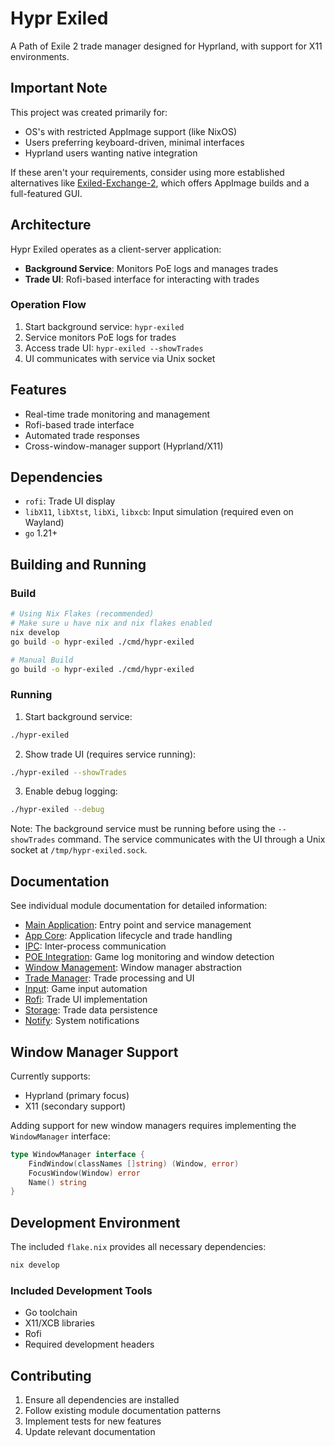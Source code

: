 # Hypr Exiled

A Path of Exile 2 trade manager designed for Hyprland, with support for X11 environments.

## Important Note

This project was created primarily for:

- OS's with restricted AppImage support (like NixOS)
- Users preferring keyboard-driven, minimal interfaces
- Hyprland users wanting native integration

If these aren't your requirements, consider using more established alternatives like [Exiled-Exchange-2](https://github.com/Kvan7/Exiled-Exchange-2), which offers AppImage builds and a full-featured GUI.

## Architecture

Hypr Exiled operates as a client-server application:

- **Background Service**: Monitors PoE logs and manages trades
- **Trade UI**: Rofi-based interface for interacting with trades

### Operation Flow

1. Start background service: `hypr-exiled`
2. Service monitors PoE logs for trades
3. Access trade UI: `hypr-exiled --showTrades`
4. UI communicates with service via Unix socket

## Features

- Real-time trade monitoring and management
- Rofi-based trade interface
- Automated trade responses
- Cross-window-manager support (Hyprland/X11)

## Dependencies

- `rofi`: Trade UI display
- `libX11`, `libXtst`, `libXi`, `libxcb`: Input simulation (required even on Wayland)
- `go` 1.21+

## Building and Running

### Build

```bash
# Using Nix Flakes (recommended)
# Make sure u have nix and nix flakes enabled
nix develop
go build -o hypr-exiled ./cmd/hypr-exiled

# Manual Build
go build -o hypr-exiled ./cmd/hypr-exiled
```

### Running

1. Start background service:

```bash
./hypr-exiled
```

2. Show trade UI (requires service running):

```bash
./hypr-exiled --showTrades
```

3. Enable debug logging:

```bash
./hypr-exiled --debug
```

Note: The background service must be running before using the `--showTrades` command. The service communicates with the UI through a Unix socket at `/tmp/hypr-exiled.sock`.

## Documentation

See individual module documentation for detailed information:

- [Main Application](doc/main.md): Entry point and service management
- [App Core](doc/app.md): Application lifecycle and trade handling
- [IPC](doc/ipc.md): Inter-process communication
- [POE Integration](doc/poe.md): Game log monitoring and window detection
- [Window Management](doc/wm.md): Window manager abstraction
- [Trade Manager](doc/trade-manager.md): Trade processing and UI
- [Input](doc/input.md): Game input automation
- [Rofi](doc/rofi.md): Trade UI implementation
- [Storage](doc/storage.md): Trade data persistence
- [Notify](doc/notify.md): System notifications

## Window Manager Support

Currently supports:

- Hyprland (primary focus)
- X11 (secondary support)

Adding support for new window managers requires implementing the `WindowManager` interface:

```go
type WindowManager interface {
    FindWindow(classNames []string) (Window, error)
    FocusWindow(Window) error
    Name() string
}
```

## Development Environment

The included `flake.nix` provides all necessary dependencies:

```nix
nix develop
```

### Included Development Tools

- Go toolchain
- X11/XCB libraries
- Rofi
- Required development headers

## Contributing

1. Ensure all dependencies are installed
2. Follow existing module documentation patterns
3. Implement tests for new features
4. Update relevant documentation

